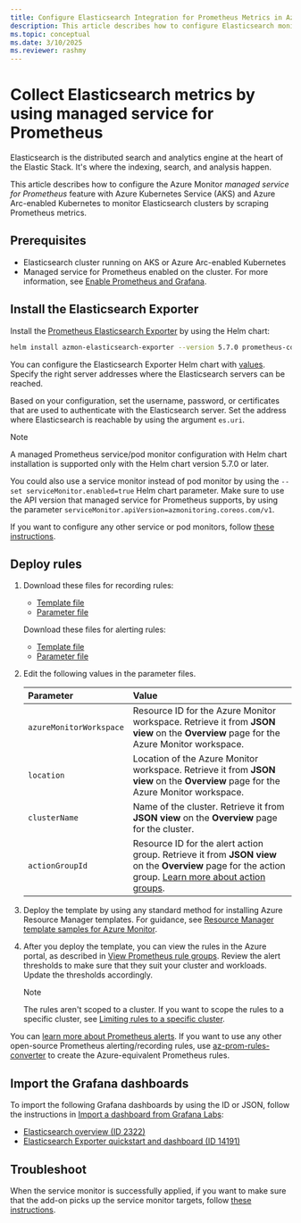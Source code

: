 ```yaml
---
title: Configure Elasticsearch Integration for Prometheus Metrics in Azure Monitor
description: This article describes how to configure Elasticsearch monitoring by using Prometheus metrics in Azure Monitor to a Kubernetes cluster.
ms.topic: conceptual
ms.date: 3/10/2025
ms.reviewer: rashmy
---
```


# Collect Elasticsearch metrics by using managed service for Prometheus

Elasticsearch is the distributed search and analytics engine at the heart of the Elastic Stack. It's where the indexing, search, and analysis happen.

This article describes how to configure the Azure Monitor *managed service for Prometheus* feature with Azure Kubernetes Service (AKS) and Azure Arc-enabled Kubernetes to monitor Elasticsearch clusters by scraping Prometheus metrics.

## Prerequisites

- Elasticsearch cluster running on AKS or Azure Arc-enabled Kubernetes
- Managed service for Prometheus enabled on the cluster. For more information, see [Enable Prometheus and Grafana](kubernetes-monitoring-enable.md#enable-prometheus-and-grafana).

## Install the Elasticsearch Exporter

Install the [Prometheus Elasticsearch Exporter](https://github.com/prometheus-community/helm-charts/tree/main/charts/prometheus-elasticsearch-exporter) by using the Helm chart:

```bash
helm install azmon-elasticsearch-exporter --version 5.7.0 prometheus-community/prometheus-elasticsearch-exporter --set es.uri="https://username:password@elasticsearch-service.namespace:9200" --set podMonitor.enabled=true --set podMonitor.apiVersion=azmonitoring.coreos.com/v1
```

You can configure the Elasticsearch Exporter Helm chart with [values](https://github.com/prometheus-community/helm-charts/blob/main/charts/prometheus-elasticsearch-exporter/values.yaml). Specify the right server addresses where the Elasticsearch servers can be reached.

Based on your configuration, set the username, password, or certificates that are used to authenticate with the Elasticsearch server. Set the address where Elasticsearch is reachable by using the argument `es.uri`.

> [!NOTE]
> A managed Prometheus service/pod monitor configuration with Helm chart installation is supported only with the Helm chart version 5.7.0 or later.
>
> You could also use a service monitor instead of pod monitor by using the `--set serviceMonitor.enabled=true` Helm chart parameter. Make sure to use the API version that managed service for Prometheus supports, by using the parameter `serviceMonitor.apiVersion=azmonitoring.coreos.com/v1`.
>
> If you want to configure any other service or pod monitors, follow [these instructions](prometheus-metrics-scrape-crd.md#create-a-pod-or-service-monitor).

## Deploy rules

1. Download these files for recording rules:

   - [Template file](https://github.com/Azure/prometheus-collector/blob/main/Azure-ARM-templates/Workload-Rules/ElasticSearch/elasticsearch-recording-rules.json)
   - [Parameter file](https://github.com/Azure/prometheus-collector/blob/main/Azure-ARM-templates/Workload-Rules/Recording-Rules-Parameters.json)

   Download these files for alerting rules:

   - [Template file](https://github.com/Azure/prometheus-collector/blob/main/Azure-ARM-templates/Workload-Rules/ElasticSearch/elasticsearch-alerting-rules.json)
   - [Parameter file](https://github.com/Azure/prometheus-collector/blob/main/Azure-ARM-templates/Workload-Rules/Alert-Rules-Parameters.json)

2. Edit the following values in the parameter files.

    | Parameter | Value |
    |:---|:---|
    | `azureMonitorWorkspace` | Resource ID for the Azure Monitor workspace. Retrieve it from **JSON view** on the **Overview** page for the Azure Monitor workspace. |
    | `location` | Location of the Azure Monitor workspace. Retrieve it from **JSON view** on the **Overview** page for the Azure Monitor workspace. |
    | `clusterName` | Name of the cluster. Retrieve it from **JSON view** on the **Overview** page for the cluster. |
    | `actionGroupId` | Resource ID for the alert action group. Retrieve it from **JSON view** on the **Overview** page for the action group. [Learn more about action groups](../alerts/action-groups.md). |

3. Deploy the template by using any standard method for installing Azure Resource Manager templates. For guidance, see [Resource Manager template samples for Azure Monitor](../resource-manager-samples.md).

4. After you deploy the template, you can view the rules in the Azure portal, as described in [View Prometheus rule groups](../essentials/prometheus-rule-groups.md#view-prometheus-rule-groups). Review the alert thresholds to make sure that they suit your cluster and workloads. Update the thresholds accordingly.

   > [!NOTE]
   > The rules aren't scoped to a cluster. If you want to scope the rules to a specific cluster, see [Limiting rules to a specific cluster](../essentials/prometheus-rule-groups.md#limiting-rules-to-a-specific-cluster).

You can [learn more about Prometheus alerts](../essentials/prometheus-rule-groups.md). If you want to use any other open-source Prometheus alerting/recording rules, use [az-prom-rules-converter](https://aka.ms/az-prom-rules-converter) to create the Azure-equivalent Prometheus rules.

## Import the Grafana dashboards

To import the following Grafana dashboards by using the ID or JSON, follow the instructions in [Import a dashboard from Grafana Labs](/azure/managed-grafana/how-to-create-dashboard#import-a-grafana-dashboard):

- [Elasticsearch overview (ID 2322)](https://github.com/grafana/jsonnet-libs/blob/master/elasticsearch-mixin/dashboards/elasticsearch-overview.json)
- [Elasticsearch Exporter quickstart and dashboard (ID 14191)](https://grafana.com/grafana/dashboards/14191-elasticsearch-overview/)

## Troubleshoot

When the service monitor is successfully applied, if you want to make sure that the add-on picks up the service monitor targets, follow [these instructions](prometheus-metrics-troubleshoot.md#prometheus-interface).
